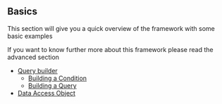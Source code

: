 ## Basics
This section will give you a quick overview of the framework with some basic examples 

If you want to know further more about this framework please read the advanced section 

* [Query builder](QB/README.md)
  * [Building a Condition](QB/CONDITION.md)
  * [Building a Query](QB/QUERY.md)
* [Data Access Object](DAO.md)
